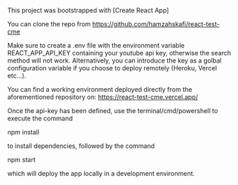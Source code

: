 This project was bootstrapped with [Create React App]


You can clone the repo from https://github.com/hamzahskafi/react-test-cme

Make sure to create a .env file with the environment variable REACT_APP_API_KEY containing your youtube api key,
otherwise the search method will not work.
Alternatively, you can introduce the key as a golbal configuration variable if you choose to deploy remotely (Heroku, Vercel etc...).


You can find a working environment deployed directly from the aforementioned repository on:
https://react-test-cme.vercel.app/


Once the api-key has been defined, use the terminal/cmd/powershell to execute the command

npm install

to install dependencies, followed by the command

npm start

which will deploy the app locally in a development environment.

